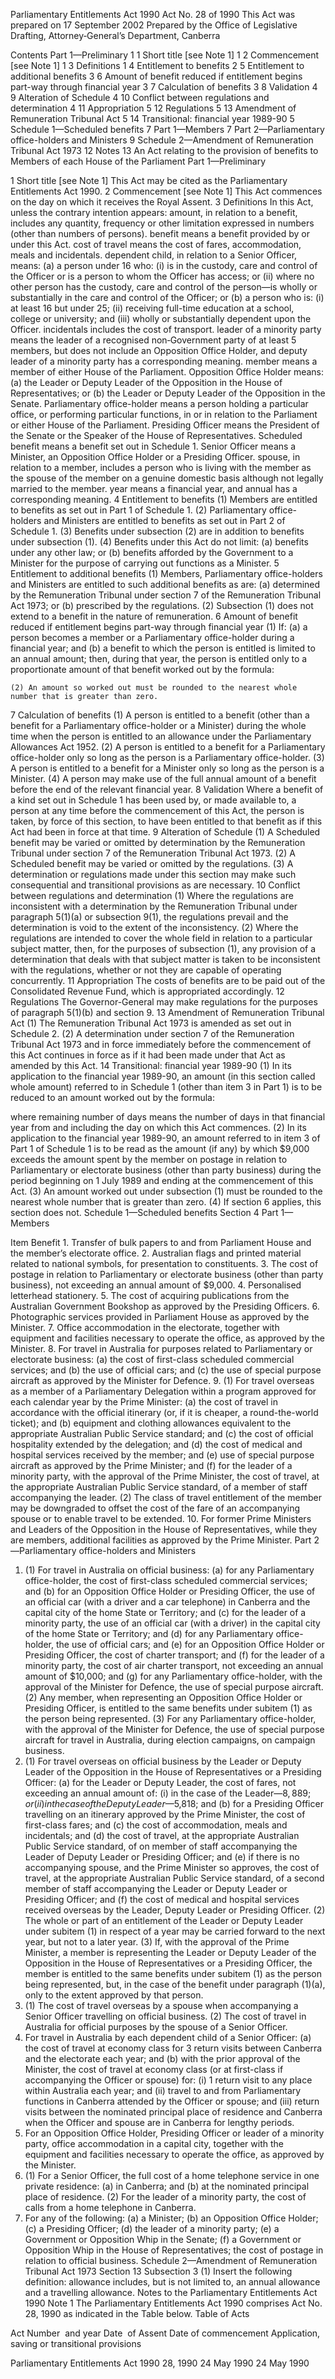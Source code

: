 
Parliamentary Entitlements Act 1990
Act No. 28 of 1990
This Act was prepared on 17 September 2002
Prepared by the Office of Legislative Drafting, Attorney‑General’s Department, Canberra
  
  
  
Contents
Part 1—Preliminary	1
1	Short title [see Note 1]	1
2	Commencement [see Note 1]	1
3	Definitions	1
4	Entitlement to benefits	2
5	Entitlement to additional benefits	3
6	Amount of benefit reduced if entitlement begins part-way through financial year	3
7	Calculation of benefits	3
8	Validation	4
9	Alteration of Schedule	4
10	Conflict between regulations and determination	4
11	Appropriation	5
12	Regulations	5
13	Amendment of Remuneration Tribunal Act	5
14	Transitional: financial year 1989-90	5
Schedule 1—Scheduled benefits	7
Part 1—Members	7
Part 2—Parliamentary office-holders and Ministers	9
Schedule 2—Amendment of Remuneration Tribunal Act 1973	12
Notes		13
An Act relating to the provision of benefits to Members of each House of the Parliament
Part 1—Preliminary
  
1  Short title [see Note 1]
		This Act may be cited as the Parliamentary Entitlements Act 1990.
2  Commencement [see Note 1]
		This Act commences on the day on which it receives the Royal Assent.
3  Definitions
		In this Act, unless the contrary intention appears:
amount, in relation to a benefit, includes any quantity, frequency or other limitation expressed in numbers (other than numbers of persons).
benefit means a benefit provided by or under this Act.
cost of travel means the cost of fares, accommodation, meals and incidentals.
dependent child, in relation to a Senior Officer, means:
	(a)	a person under 16 who:
	(i)	is in the custody, care and control of the Officer or is a person to whom the Officer has access; or
	(ii)	where no other person has the custody, care and control of the person—is wholly or substantially in the care and control of the Officer; or
	(b)	a person who is:
	(i)	at least 16 but under 25;
	(ii)	receiving full-time education at a school, college or university; and
	(iii)	wholly or substantially dependent upon the Officer.
incidentals includes the cost of transport.
leader of a minority party means the leader of a recognised non‑Government party of at least 5 members, but does not include an Opposition Office Holder, and deputy leader of a minority party has a corresponding meaning.
member means a member of either House of the Parliament.
Opposition Office Holder means:
	(a)	the Leader or Deputy Leader of the Opposition in the House of Representatives; or
	(b)	the Leader or Deputy Leader of the Opposition in the Senate.
Parliamentary office-holder means a person holding a particular office, or performing particular functions, in or in relation to the Parliament or either House of the Parliament.
Presiding Officer means the President of the Senate or the Speaker of the House of Representatives.
Scheduled benefit means a benefit set out in Schedule 1.
Senior Officer means a Minister, an Opposition Office Holder or a Presiding Officer.
spouse, in relation to a member, includes a person who is living with the member as the spouse of the member on a genuine domestic basis although not legally married to the member.
year means a financial year, and annual has a corresponding meaning.
4  Entitlement to benefits
	(1)	Members are entitled to benefits as set out in Part 1 of Schedule 1.
	(2)	Parliamentary office-holders and Ministers are entitled to benefits as set out in Part 2 of Schedule 1.
	(3)	Benefits under subsection (2) are in addition to benefits under subsection (1).
	(4)	Benefits under this Act do not limit:
	(a)	benefits under any other law; or
	(b)	benefits afforded by the Government to a Minister for the purpose of carrying out functions as a Minister.
5  Entitlement to additional benefits
	(1)	Members, Parliamentary office-holders and Ministers are entitled to such additional benefits as are:
	(a)	determined by the Remuneration Tribunal under section 7 of the Remuneration Tribunal Act 1973; or
	(b)	prescribed by the regulations.
	(2)	Subsection (1) does not extend to a benefit in the nature of remuneration.
6  Amount of benefit reduced if entitlement begins part-way through financial year
	(1)	If:
	(a)	a person becomes a member or a Parliamentary office-holder during a financial year; and
	(b)	a benefit to which the person is entitled is limited to an annual amount;
then, during that year, the person is entitled only to a proportionate amount of that benefit worked out by the formula:

	(2)	An amount so worked out must be rounded to the nearest whole number that is greater than zero.
7  Calculation of benefits
	(1)	A person is entitled to a benefit (other than a benefit for a Parliamentary office-holder or a Minister) during the whole time when the person is entitled to an allowance under the Parliamentary Allowances Act 1952.
	(2)	A person is entitled to a benefit for a Parliamentary office-holder only so long as the person is a Parliamentary office-holder.
	(3)	A person is entitled to a benefit for a Minister only so long as the person is a Minister.
	(4)	A person may make use of the full annual amount of a benefit before the end of the relevant financial year.
8  Validation
		Where a benefit of a kind set out in Schedule 1 has been used by, or made available to, a person at any time before the commencement of this Act, the person is taken, by force of this section, to have been entitled to that benefit as if this Act had been in force at that time.
9  Alteration of Schedule
	(1)	A Scheduled benefit may be varied or omitted by determination by the Remuneration Tribunal under section 7 of the Remuneration Tribunal Act 1973.
	(2)	A Scheduled benefit may be varied or omitted by the regulations.
	(3)	A determination or regulations made under this section may make such consequential and transitional provisions as are necessary.
10  Conflict between regulations and determination
	(1)	Where the regulations are inconsistent with a determination by the Remuneration Tribunal under paragraph 5(1)(a) or subsection 9(1), the regulations prevail and the determination is void to the extent of the inconsistency.
	(2)	Where the regulations are intended to cover the whole field in relation to a particular subject matter, then, for the purposes of subsection (1), any provision of a determination that deals with that subject matter is taken to be inconsistent with the regulations, whether or not they are capable of operating concurrently.
11  Appropriation
		The costs of benefits are to be paid out of the Consolidated Revenue Fund, which is appropriated accordingly.
12  Regulations
		The Governor-General may make regulations for the purposes of paragraph 5(1)(b) and section 9.
13  Amendment of Remuneration Tribunal Act
	(1)	The Remuneration Tribunal Act 1973 is amended as set out in Schedule 2.
	(2)	A determination under section 7 of the Remuneration Tribunal Act 1973 and in force immediately before the commencement of this Act continues in force as if it had been made under that Act as amended by this Act.
14  Transitional: financial year 1989-90
	(1)	In its application to the financial year 1989-90, an amount (in this section called whole amount) referred to in Schedule 1 (other than item 3 in Part 1) is to be reduced to an amount worked out by the formula:

where remaining number of days means the number of days in that financial year from and including the day on which this Act commences.
	(2)	In its application to the financial year 1989-90, an amount referred to in item 3 of Part 1 of Schedule 1 is to be read as the amount (if any) by which $9,000 exceeds the amount spent by the member on postage in relation to Parliamentary or electorate business (other than party business) during the period beginning on 1 July 1989 and ending at the commencement of this Act.
	(3)	An amount worked out under subsection (1) must be rounded to the nearest whole number that is greater than zero.
	(4)	If section 6 applies, this section does not.
Schedule 1—Scheduled benefits
Section 4
Part 1—Members
  
Item
Benefit
1.
Transfer of bulk papers to and from Parliament House and the member’s electorate office.
2.
Australian flags and printed material related to national symbols, for presentation to constituents.
3. 
The cost of postage in relation to Parliamentary or electorate business (other than party business), not exceeding an  annual amount of $9,000.
4.
Personalised letterhead stationery.
5. 
The cost of acquiring publications from the Australian Government Bookshop as approved by the Presiding Officers.
6.
Photographic services provided in Parliament House as approved by the Minister.
7.
Office accommodation in the electorate, together with equipment and facilities necessary to operate the office, as approved by the Minister.
8.
For travel in Australia for purposes related to Parliamentary or electorate business:
	(a)	the cost of first-class scheduled commercial services; and
	(b)	the use of official cars; and
	(c)	the use of special purpose aircraft as approved by the Minister for Defence.
9. (1)
For travel overseas as a member of a Parliamentary Delegation within a program approved for each calendar year by the Prime Minister:
	(a)	the cost of travel in accordance with the official itinerary (or, if it is cheaper, a round-the-world ticket); and
	(b)	equipment and clothing allowances equivalent to the appropriate Australian Public Service standard; and
	(c)	the cost of official hospitality extended by the delegation; and
	(d)	the cost of medical and hospital services received by the member; and
	(e)	use of special purpose aircraft as approved by the Prime Minister; and
	(f)	for the leader of a minority party, with the approval of the Prime Minister, the cost of travel, at the appropriate Australian Public Service standard, of a member of staff accompanying the leader.
(2)
The class of travel entitlement of the member may be downgraded to offset the cost of the fare of an accompanying spouse or to enable travel to be extended.
10.
For former Prime Ministers and Leaders of the Opposition in the House of Representatives, while they are members, additional facilities as approved by the Prime Minister.
Part 2—Parliamentary office-holders and Ministers
  
1.	(1)	For travel in Australia on official business:
	(a)	for any Parliamentary office-holder, the cost of first-class scheduled commercial services; and
	(b)	for an Opposition Office Holder or Presiding Officer, the use of an official car (with a driver and a car telephone) in Canberra and the capital city of the home State or Territory; and
	(c)	for the leader of a minority party, the use of an official car (with a driver) in the capital city of the home State or Territory; and
	(d)	for any Parliamentary office-holder, the use of official cars; and
	(e)	for an Opposition Office Holder or Presiding Officer, the cost of charter transport; and
	(f)	for the leader of a minority party, the cost of air charter transport, not exceeding an annual amount of $10,000; and
	(g)	for any Parliamentary office-holder, with the approval of the Minister for Defence, the use of special purpose aircraft.
	(2)	Any member, when representing an Opposition Office Holder or Presiding Officer, is entitled to the same benefits under subitem (1) as the person being represented.
	(3)	For any Parliamentary office-holder, with the approval of the Minister for Defence, the use of special purpose aircraft for travel in Australia, during election campaigns, on campaign business.
2.	(1)	For travel overseas on official business by the Leader or Deputy Leader of the Opposition in the House of Representatives or a Presiding Officer:
	(a)	for the Leader or Deputy Leader, the cost of fares, not exceeding an annual amount of:
	(i)	in the case of the Leader—$8,889; or
	(ii)	in the case of the Deputy Leader—$5,818; and
	(b)	for a Presiding Officer travelling on an itinerary approved by the Prime Minister, the cost of first-class fares; and
	(c)	the cost of accommodation, meals and incidentals; and
	(d)	the cost of travel, at the appropriate Australian Public Service standard, of on member of staff accompanying the Leader of Deputy Leader or Presiding Officer; and
	(e)	if there is no accompanying spouse, and the Prime Minister so approves, the cost of travel, at the appropriate Australian Public Service standard, of a second member of staff accompanying the Leader or Deputy Leader or Presiding Officer; and
	(f)	the cost of medical and hospital services received overseas by the Leader, Deputy Leader or Presiding Officer.
	(2)	The whole or part of an entitlement of the Leader or Deputy Leader under subitem (1) in respect of a year may be carried forward to the next year, but not to a later year.
	(3)	If, with the approval of the Prime Minister, a member is representing the Leader or Deputy Leader of the Opposition in the House of Representatives or a Presiding Officer, the member is entitled to the same benefits under subitem (1) as the person being represented, but, in the case of the benefit under paragraph (1)(a), only to the extent approved by that person.
3.	(1)	The cost of travel overseas by a spouse when accompanying a Senior Officer travelling on official business.
	(2)	The cost of travel in Australia for official purposes by the spouse of a Senior Officer.
4.	For travel in Australia by each dependent child of a Senior Officer:
	(a)	the cost of travel at economy class for 3 return visits between Canberra and the electorate each year; and
	(b)	with the prior approval of the Minister, the cost of travel at economy class (or at first-class if accompanying the Officer or spouse) for:
	(i)	1 return visit to any place within Australia each year; and
	(ii)	travel to and from Parliamentary functions in Canberra attended by the Officer or spouse; and
	(iii)	return visits between the nominated principal place of residence and Canberra when the Officer and spouse are in Canberra for lengthy periods.
5.	For an Opposition Office Holder, Presiding Officer or leader of a minority party, office accommodation in a capital city, together with the equipment and facilities necessary to operate the office, as approved by the Minister.
6.	(1)	For a Senior Officer, the full cost of a home telephone service in one private residence:
	(a)	in Canberra; and
	(b)	at the nominated principal place of residence.
	(2)	For the leader of a minority party, the cost of calls from a home telephone in Canberra.
7.	For any of the following:
	(a)	a Minister;
	(b)	an Opposition Office Holder;
	(c)	a Presiding Officer;
	(d)	the leader of a minority party;
	(e)	a Government or Opposition Whip in the Senate;
	(f)	a Government or Opposition Whip in the House of Representatives;
the cost of postage in relation to official business.
Schedule 2—Amendment of Remuneration Tribunal Act 1973
Section 13
Subsection 3 (1)
Insert the following definition:
allowance includes, but is not limited to, an annual allowance and a travelling allowance.
Notes to the Parliamentary Entitlements Act 1990
Note 1
The Parliamentary Entitlements Act 1990 comprises Act No. 28, 1990 as indicated in the Table below.
Table of Acts

Act
Number  and year
Date  of Assent
Date of commencement
Application, saving or transitional provisions


Parliamentary Entitlements Act 1990
28, 1990
24 May 1990
24 May 1990






      

